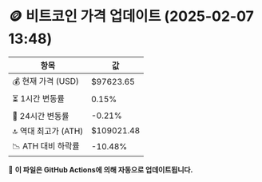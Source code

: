# 🪙 비트코인 가격 업데이트 (2025-02-07 13:48)

| 항목                | 값 |
|--------------------|----------------|
| 💰 현재 가격 (USD) | $97623.65 |
| ⏳ 1시간 변동률    | 0.15% |
| 📆 24시간 변동률   | -0.21% |
| 🔝 역대 최고가 (ATH) | $109021.48 |
| 📉 ATH 대비 하락률 | -10.48% |

🔄 **이 파일은 GitHub Actions에 의해 자동으로 업데이트됩니다.**
